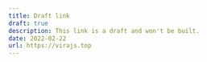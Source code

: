 ```yaml
---
title: Draft link
draft: true
description: This link is a draft and won't be built.
date: 2022-02-22
url: https://virajs.top
---
```

